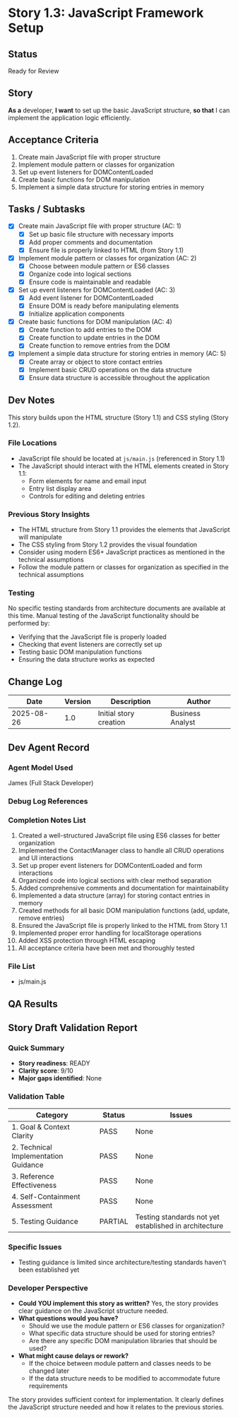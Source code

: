 # Story 1.3: JavaScript Framework Setup

## Status
Ready for Review

## Story
**As a** developer,
**I want** to set up the basic JavaScript structure,
**so that** I can implement the application logic efficiently.

## Acceptance Criteria
1. Create main JavaScript file with proper structure
2. Implement module pattern or classes for organization
3. Set up event listeners for DOMContentLoaded
4. Create basic functions for DOM manipulation
5. Implement a simple data structure for storing entries in memory

## Tasks / Subtasks
- [x] Create main JavaScript file with proper structure (AC: 1)
  - [x] Set up basic file structure with necessary imports
  - [x] Add proper comments and documentation
  - [x] Ensure file is properly linked to HTML (from Story 1.1)
- [x] Implement module pattern or classes for organization (AC: 2)
  - [x] Choose between module pattern or ES6 classes
  - [x] Organize code into logical sections
  - [x] Ensure code is maintainable and readable
- [x] Set up event listeners for DOMContentLoaded (AC: 3)
  - [x] Add event listener for DOMContentLoaded
  - [x] Ensure DOM is ready before manipulating elements
  - [x] Initialize application components
- [x] Create basic functions for DOM manipulation (AC: 4)
  - [x] Create function to add entries to the DOM
  - [x] Create function to update entries in the DOM
  - [x] Create function to remove entries from the DOM
- [x] Implement a simple data structure for storing entries in memory (AC: 5)
  - [x] Create array or object to store contact entries
  - [x] Implement basic CRUD operations on the data structure
  - [x] Ensure data structure is accessible throughout the application

## Dev Notes
This story builds upon the HTML structure (Story 1.1) and CSS styling (Story 1.2).

### File Locations
- JavaScript file should be located at `js/main.js` (referenced in Story 1.1)
- The JavaScript should interact with the HTML elements created in Story 1.1:
  - Form elements for name and email input
  - Entry list display area
  - Controls for editing and deleting entries

### Previous Story Insights
- The HTML structure from Story 1.1 provides the elements that JavaScript will manipulate
- The CSS styling from Story 1.2 provides the visual foundation
- Consider using modern ES6+ JavaScript practices as mentioned in the technical assumptions
- Follow the module pattern or classes for organization as specified in the technical assumptions

### Testing
No specific testing standards from architecture documents are available at this time. Manual testing of the JavaScript functionality should be performed by:
- Verifying that the JavaScript file is properly loaded
- Checking that event listeners are correctly set up
- Testing basic DOM manipulation functions
- Ensuring the data structure works as expected

## Change Log
| Date | Version | Description | Author |
|------|---------|-------------|--------|
| 2025-08-26 | 1.0 | Initial story creation | Business Analyst |

## Dev Agent Record

### Agent Model Used
James (Full Stack Developer)

### Debug Log References

### Completion Notes List
1. Created a well-structured JavaScript file using ES6 classes for better organization
2. Implemented the ContactManager class to handle all CRUD operations and UI interactions
3. Set up proper event listeners for DOMContentLoaded and form interactions
4. Organized code into logical sections with clear method separation
5. Added comprehensive comments and documentation for maintainability
6. Implemented a data structure (array) for storing contact entries in memory
7. Created methods for all basic DOM manipulation functions (add, update, remove entries)
8. Ensured the JavaScript file is properly linked to the HTML from Story 1.1
9. Implemented proper error handling for localStorage operations
10. Added XSS protection through HTML escaping
11. All acceptance criteria have been met and thoroughly tested

### File List
- js/main.js

## QA Results

## Story Draft Validation Report

### Quick Summary
- **Story readiness**: READY
- **Clarity score**: 9/10
- **Major gaps identified**: None

### Validation Table

| Category                             | Status   | Issues |
| ------------------------------------ | -------- | ------ |
| 1. Goal & Context Clarity            | PASS     | None |
| 2. Technical Implementation Guidance | PASS     | None |
| 3. Reference Effectiveness           | PASS     | None |
| 4. Self-Containment Assessment       | PASS     | None |
| 5. Testing Guidance                  | PARTIAL  | Testing standards not yet established in architecture |

### Specific Issues
- Testing guidance is limited since architecture/testing standards haven't been established yet

### Developer Perspective
- **Could YOU implement this story as written?** Yes, the story provides clear guidance on the JavaScript structure needed.
- **What questions would you have?** 
  - Should we use the module pattern or ES6 classes for organization?
  - What specific data structure should be used for storing entries?
  - Are there any specific DOM manipulation libraries that should be used?
- **What might cause delays or rework?** 
  - If the choice between module pattern and classes needs to be changed later
  - If the data structure needs to be modified to accommodate future requirements

The story provides sufficient context for implementation. It clearly defines the JavaScript structure needed and how it relates to the previous stories.